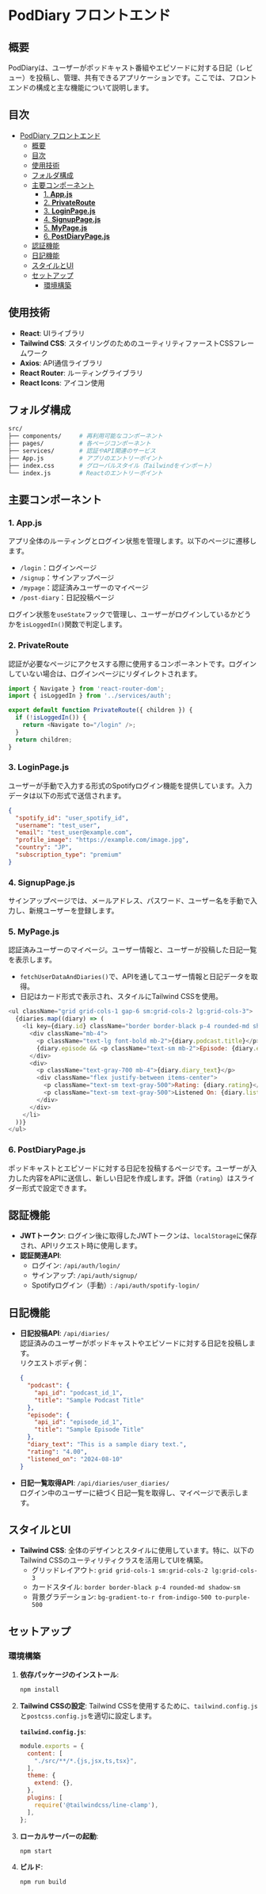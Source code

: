 # PodDiary フロントエンド

## 概要

PodDiaryは、ユーザーがポッドキャスト番組やエピソードに対する日記（レビュー）を投稿し、管理、共有できるアプリケーションです。ここでは、フロントエンドの構成と主な機能について説明します。

## 目次

- [PodDiary フロントエンド](#poddiary-フロントエンド)
  - [概要](#概要)
  - [目次](#目次)
  - [使用技術](#使用技術)
  - [フォルダ構成](#フォルダ構成)
  - [主要コンポーネント](#主要コンポーネント)
    - [1. **App.js**](#1-appjs)
    - [2. **PrivateRoute**](#2-privateroute)
    - [3. **LoginPage.js**](#3-loginpagejs)
    - [4. **SignupPage.js**](#4-signuppagejs)
    - [5. **MyPage.js**](#5-mypagejs)
    - [6. **PostDiaryPage.js**](#6-postdiarypagejs)
  - [認証機能](#認証機能)
  - [日記機能](#日記機能)
  - [スタイルとUI](#スタイルとui)
  - [セットアップ](#セットアップ)
    - [環境構築](#環境構築)

## 使用技術

- **React**: UIライブラリ
- **Tailwind CSS**: スタイリングのためのユーティリティファーストCSSフレームワーク
- **Axios**: API通信ライブラリ
- **React Router**: ルーティングライブラリ
- **React Icons**: アイコン使用

## フォルダ構成

```bash
src/
├── components/     # 再利用可能なコンポーネント
├── pages/          # 各ページコンポーネント
├── services/       # 認証やAPI関連のサービス
├── App.js          # アプリのエントリーポイント
├── index.css       # グローバルスタイル（Tailwindをインポート）
└── index.js        # Reactのエントリーポイント
```

## 主要コンポーネント

### 1. **App.js**
アプリ全体のルーティングとログイン状態を管理します。以下のページに遷移します。

- `/login`：ログインページ
- `/signup`：サインアップページ
- `/mypage`：認証済みユーザーのマイページ
- `/post-diary`：日記投稿ページ

ログイン状態を`useState`フックで管理し、ユーザーがログインしているかどうかを`isLoggedIn()`関数で判定します。

### 2. **PrivateRoute**
認証が必要なページにアクセスする際に使用するコンポーネントです。ログインしていない場合は、ログインページにリダイレクトされます。

```js
import { Navigate } from 'react-router-dom';
import { isLoggedIn } from '../services/auth';

export default function PrivateRoute({ children }) {
  if (!isLoggedIn()) {
    return <Navigate to="/login" />;
  }
  return children;
}
```

### 3. **LoginPage.js**
ユーザーが手動で入力する形式のSpotifyログイン機能を提供しています。入力データは以下の形式で送信されます。

```json
{
  "spotify_id": "user_spotify_id",
  "username": "test_user",
  "email": "test_user@example.com",
  "profile_image": "https://example.com/image.jpg",
  "country": "JP",
  "subscription_type": "premium"
}
```

### 4. **SignupPage.js**
サインアップページでは、メールアドレス、パスワード、ユーザー名を手動で入力し、新規ユーザーを登録します。

### 5. **MyPage.js**
認証済みユーザーのマイページ。ユーザー情報と、ユーザーが投稿した日記一覧を表示します。

- `fetchUserDataAndDiaries()`で、APIを通してユーザー情報と日記データを取得。
- 日記はカード形式で表示され、スタイルにTailwind CSSを使用。

```js
<ul className="grid grid-cols-1 gap-6 sm:grid-cols-2 lg:grid-cols-3">
  {diaries.map((diary) => (
    <li key={diary.id} className="border border-black p-4 rounded-md shadow-sm">
      <div className="mb-4">
        <p className="text-lg font-bold mb-2">{diary.podcast.title}</p>
        {diary.episode && <p className="text-sm mb-2">Episode: {diary.episode.title}</p>}
      </div>
      <div>
        <p className="text-gray-700 mb-4">{diary.diary_text}</p>
        <div className="flex justify-between items-center">
          <p className="text-sm text-gray-500">Rating: {diary.rating}</p>
          <p className="text-sm text-gray-500">Listened On: {diary.listened_on}</p>
        </div>
      </div>
    </li>
  ))}
</ul>
```

### 6. **PostDiaryPage.js**
ポッドキャストとエピソードに対する日記を投稿するページです。ユーザーが入力した内容をAPIに送信し、新しい日記を作成します。評価（`rating`）はスライダー形式で設定できます。

## 認証機能

- **JWTトークン**: ログイン後に取得したJWTトークンは、`localStorage`に保存され、APIリクエスト時に使用します。
- **認証関連API**:
  - ログイン: `/api/auth/login/`
  - サインアップ: `/api/auth/signup/`
  - Spotifyログイン（手動）: `/api/auth/spotify-login/`

## 日記機能

- **日記投稿API**: `/api/diaries/`  
  認証済みのユーザーがポッドキャストやエピソードに対する日記を投稿します。  
  リクエストボディ例：
  ```json
  {
    "podcast": {
      "api_id": "podcast_id_1",
      "title": "Sample Podcast Title"
    },
    "episode": {
      "api_id": "episode_id_1",
      "title": "Sample Episode Title"
    },
    "diary_text": "This is a sample diary text.",
    "rating": "4.00",
    "listened_on": "2024-08-10"
  }
  ```

- **日記一覧取得API**: `/api/diaries/user_diaries/`  
  ログイン中のユーザーに紐づく日記一覧を取得し、マイページで表示します。

## スタイルとUI

- **Tailwind CSS**: 全体のデザインとスタイルに使用しています。特に、以下のTailwind CSSのユーティリティクラスを活用してUIを構築。
  - グリッドレイアウト: `grid grid-cols-1 sm:grid-cols-2 lg:grid-cols-3`
  - カードスタイル: `border border-black p-4 rounded-md shadow-sm`
  - 背景グラデーション: `bg-gradient-to-r from-indigo-500 to-purple-500`

## セットアップ

### 環境構築

1. **依存パッケージのインストール**:
   ```bash
   npm install
   ```

2. **Tailwind CSSの設定**:
   Tailwind CSSを使用するために、`tailwind.config.js`と`postcss.config.js`を適切に設定します。

   **`tailwind.config.js`**:
   ```js
   module.exports = {
     content: [
       "./src/**/*.{js,jsx,ts,tsx}", 
     ],
     theme: {
       extend: {},
     },
     plugins: [
       require('@tailwindcss/line-clamp'),
     ],
   };
   ```

3. **ローカルサーバーの起動**:
   ```bash
   npm start
   ```

4. **ビルド**:
   ```bash
   npm run build
   ```